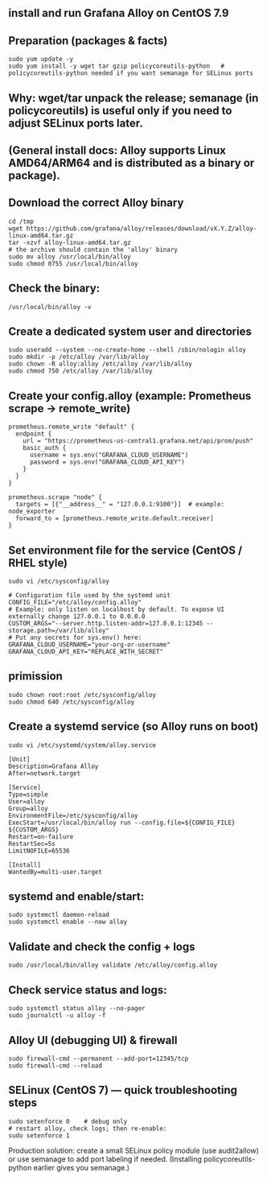 ## install and run Grafana Alloy on CentOS 7.9

## Preparation (packages & facts)
```
sudo yum update -y
sudo yum install -y wget tar gzip policycoreutils-python   # policycoreutils-python needed if you want semanage for SELinux ports
```
## Why: wget/tar unpack the release; semanage (in policycoreutils) is useful only if you need to adjust SELinux ports later.
## (General install docs: Alloy supports Linux AMD64/ARM64 and is distributed as a binary or package).
## Download the correct Alloy binary
```
cd /tmp
wget https://github.com/grafana/alloy/releases/download/vX.Y.Z/alloy-linux-amd64.tar.gz
tar -xzvf alloy-linux-amd64.tar.gz
# the archive should contain the 'alloy' binary
sudo mv alloy /usr/local/bin/alloy
sudo chmod 0755 /usr/local/bin/alloy
```
## Check the binary:
```
/usr/local/bin/alloy -v
```
## Create a dedicated system user and directories
```
sudo useradd --system --no-create-home --shell /sbin/nologin alloy
sudo mkdir -p /etc/alloy /var/lib/alloy
sudo chown -R alloy:alloy /etc/alloy /var/lib/alloy
sudo chmod 750 /etc/alloy /var/lib/alloy
```
## Create your config.alloy (example: Prometheus scrape → remote_write)
```
prometheus.remote_write "default" {
  endpoint {
    url = "https://prometheus-us-central1.grafana.net/api/prom/push"
    basic_auth {
      username = sys.env("GRAFANA_CLOUD_USERNAME")
      password = sys.env("GRAFANA_CLOUD_API_KEY")
    }
  }
}

prometheus.scrape "node" {
  targets = [{"__address__" = "127.0.0.1:9100"}]  # example: node_exporter
  forward_to = [prometheus.remote_write.default.receiver]
}
```
## Set environment file for the service (CentOS / RHEL style)
```
sudo vi /etc/sysconfig/alloy
```
``` 
# Configuration file used by the systemd unit
CONFIG_FILE="/etc/alloy/config.alloy"
# Example: only listen on localhost by default. To expose UI externally change 127.0.0.1 to 0.0.0.0
CUSTOM_ARGS="--server.http.listen-addr=127.0.0.1:12345 --storage.path=/var/lib/alloy"
# Put any secrets for sys.env() here:
GRAFANA_CLOUD_USERNAME="your-org-or-username"
GRAFANA_CLOUD_API_KEY="REPLACE_WITH_SECRET"
```
## primission 
```
sudo chown root:root /etc/sysconfig/alloy
sudo chmod 640 /etc/sysconfig/alloy
```
## Create a systemd service (so Alloy runs on boot)
```
sudo vi /etc/systemd/system/alloy.service
```
```
[Unit]
Description=Grafana Alloy
After=network.target

[Service]
Type=simple
User=alloy
Group=alloy
EnvironmentFile=/etc/sysconfig/alloy
ExecStart=/usr/local/bin/alloy run --config.file=${CONFIG_FILE} ${CUSTOM_ARGS}
Restart=on-failure
RestartSec=5s
LimitNOFILE=65536

[Install]
WantedBy=multi-user.target
```
## systemd and enable/start:
```
sudo systemctl daemon-reload
sudo systemctl enable --now alloy
```
## Validate and check the config + logs
```
sudo /usr/local/bin/alloy validate /etc/alloy/config.alloy
```
## Check service status and logs:
```
sudo systemctl status alloy --no-pager
sudo journalctl -u alloy -f
```
## Alloy UI (debugging UI) & firewall
```
sudo firewall-cmd --permanent --add-port=12345/tcp
sudo firewall-cmd --reload
```
## SELinux (CentOS 7) — quick troubleshooting steps
```
sudo setenforce 0    # debug only
# restart alloy, check logs; then re-enable:
sudo setenforce 1
```
Production solution: create a small SELinux policy module (use audit2allow) or use semanage to add port labeling if needed. (Installing policycoreutils-python earlier gives you semanage.)
